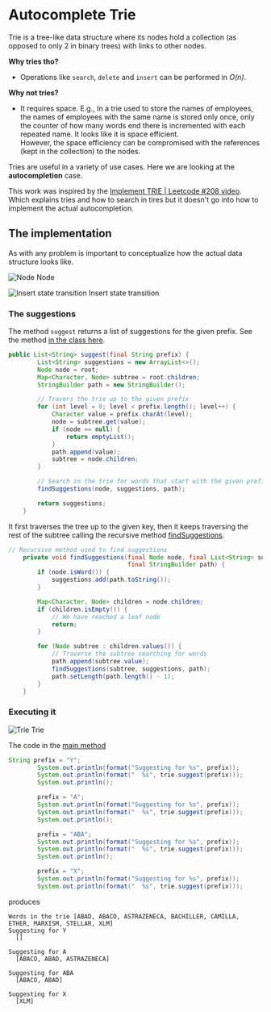 # Autocomplete Trie

Trie is a tree-like data structure where its nodes hold a collection (as opposed to only 2 in binary trees) with links to other nodes.  

**Why tries tho?**  

* Operations like `search`, `delete` and `insert` can be performed in *O(n)*.

**Why not tries?**  

* It requires space. E.g., In a trie used to store the names of employees, the names of employees with the same name is stored only once, only the counter of how many words end there is incremented with each repeated name. It looks like it is space efficient.  
However, the space efficiency can be compromised with the references (kept in the collection) to the nodes.


Tries are useful in a variety of use cases. Here we are looking at the **autocompletion** case.  

This work was inspired by the [Implement TRIE | Leetcode #208 video](https://www.youtube.com/watch?v=xqsaAhQC6c8). Which explains tries and how to search in tires but it doesn't go into how to implement the actual autocompletion. 

## The implementation
As with any problem is important to conceptualize how the actual data structure looks like.

![Node](node.jpg)
Node  


![Insert state transition](insert.jpg)
Insert state transition  



### The suggestions
The method `suggest` returns a list of suggestions for the given prefix. See the method [in the class here](https://github.com/user454322/alg-ds/blob/main/trie/autocomplete/AutoCompleteTrie.java#L56-L77).

```java
public List<String> suggest(final String prefix) {
        List<String> suggestions = new ArrayList<>();
        Node node = root;
        Map<Character, Node> subtree = root.children;
        StringBuilder path = new StringBuilder();

        // Travers the trie up to the given prefix
        for (int level = 0; level < prefix.length(); level++) {
            Character value = prefix.charAt(level);
            node = subtree.get(value);
            if (node == null) {
                return emptyList();
            }
            path.append(value);
            subtree = node.children;
        }

        // Search in the trie for words that start with the given prefix
        findSuggestions(node, suggestions, path);

        return suggestions;
    }
```

It first traverses the tree up to the given key, then it keeps traversing the rest of the subtree calling the recursive method [findSuggestions](https://github.com/user454322/alg-ds/blob/main/trie/autocomplete/AutoCompleteTrie.java#L79-L99).

```java
// Recursive method used to find suggestions
    private void findSuggestions(final Node node, final List<String> suggestions,
                                 final StringBuilder path) {
        if (node.isWord()) {
            suggestions.add(path.toString());
        }

        Map<Character, Node> children = node.children;
        if (children.isEmpty()) {
            // We have reached a leaf node
            return;
        }

        for (Node subtree : children.values()) {
            // Traverse the subtree searching for words
            path.append(subtree.value);
            findSuggestions(subtree, suggestions, path);
            path.setLength(path.length() - 1);
        }
    }
```

### Executing it

![Trie](trie.jpg)
Trie

The code in the [main method](https://github.com/user454322/alg-ds/blob/main/trie/autocomplete/AutoCompleteTrie.java#L101)

```java
String prefix = "Y";
        System.out.println(format("Suggesting for %s", prefix));
        System.out.println(format("  %s", trie.suggest(prefix)));
        System.out.println();

        prefix = "A";
        System.out.println(format("Suggesting for %s", prefix));
        System.out.println(format("  %s", trie.suggest(prefix)));
        System.out.println();

        prefix = "ABA";
        System.out.println(format("Suggesting for %s", prefix));
        System.out.println(format("  %s", trie.suggest(prefix)));
        System.out.println();

        prefix = "X";
        System.out.println(format("Suggesting for %s", prefix));
        System.out.println(format("  %s", trie.suggest(prefix)));
```

produces

```
Words in the trie [ABAD, ABACO, ASTRAZENECA, BACHILLER, CAMILLA, ETHER, MARXISM, STELLAR, XLM]
Suggesting for Y
  []

Suggesting for A
  [ABACO, ABAD, ASTRAZENECA]

Suggesting for ABA
  [ABACO, ABAD]

Suggesting for X
  [XLM]
```
